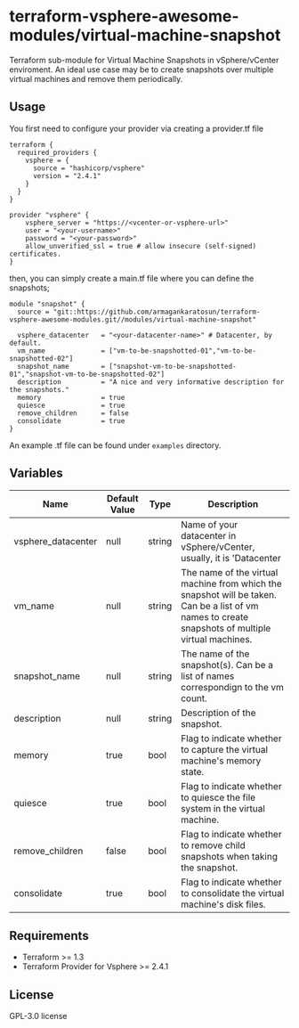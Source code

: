 # terraform-vsphere-awesome-modules/virtual-machine-snapshot

Terraform sub-module for Virtual Machine Snapshots in vSphere/vCenter enviroment. An ideal use case may be to create snapshots over multiple virtual machines and remove them periodically.

## Usage

You first need to configure your provider via creating a provider.tf file

```
terraform {
  required_providers {
    vsphere = {
      source = "hashicorp/vsphere"
      version = "2.4.1"
    }
  }
}

provider "vsphere" {
    vsphere_server = "https://<vcenter-or-vsphere-url>"
    user = "<your-username>"
    password = "<your-password>"
    allow_unverified_ssl = true # allow insecure (self-signed) certificates.
}
```
then, you can simply create a main.tf file where you can define the snapshots;

```
module "snapshot" {
  source = "git::https://github.com/armagankaratosun/terraform-vsphere-awesome-modules.git//modules/virtual-machine-snapshot"

  vsphere_datacenter   = "<your-datacenter-name>" # Datacenter, by default.
  vm_name              = ["vm-to-be-snapshotted-01","vm-to-be-snapshotted-02"]
  snapshot_name        = ["snapshot-vm-to-be-snapshotted-01","snapshot-vm-to-be-snapshotted-02"]
  description          = "A nice and very informative description for the snapshots."
  memory               = true
  quiesce              = true
  remove_children      = false
  consolidate          = true
}
```
An example .tf file can be found under `examples` directory.


## Variables

| Name                        | Default Value                | Type   | Description                                    |
|-----------------------------|------------------------------|--------|------------------------------------------------|
| vsphere_datacenter          | null                         | string | Name of your datacenter in vSphere/vCenter, usually, it is 'Datacenter                                                                             |
| vm_name                     | null                         | string | The name of the virtual machine from which the snapshot will be taken. Can be a list of vm names to create snapshots of multiple virtual machines. |
| snapshot_name               | null                         | string | The name of the snapshot(s). Can be a list of names correspondign to the vm count.                                                                 |
| description                 | null                         | string | Description of the snapshot.                                                                                                                       |
| memory                      | true                         | bool   | Flag to indicate whether to capture the virtual machine's memory state.                                                                            |
| quiesce                     | true                         | bool   | Flag to indicate whether to quiesce the file system in the virtual machine.                                                                        |
| remove_children             | false                        | bool   | Flag to indicate whether to remove child snapshots when taking the snapshot.                                                                       |
| consolidate                 | true                         | bool   | Flag to indicate whether to consolidate the virtual machine's disk files.                                                                          |

## Requirements

* Terraform >= 1.3
* Terraform Provider for Vsphere >= 2.4.1


## License
GPL-3.0 license
